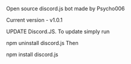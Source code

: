 Open source discord.js bot made by Psycho006

Current version - v1.0.1

UPDATE Discord.JS. To update simply run

npm uninstall discord.js
Then

npm install discord.js
